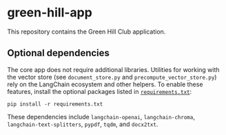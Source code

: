 # green-hill-app

This repository contains the Green Hill Club application.

## Optional dependencies

The core app does not require additional libraries.  Utilities for working with the
vector store (see `document_store.py` and `precompute_vector_store.py`) rely on the
LangChain ecosystem and other helpers.  To enable these features, install the
optional packages listed in [`requirements.txt`](requirements.txt):

```
pip install -r requirements.txt
```

These dependencies include `langchain-openai`, `langchain-chroma`, `langchain-text-splitters`, `pypdf`, `tqdm`, and `docx2txt`.

